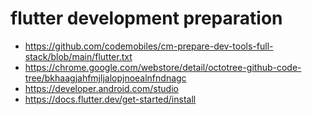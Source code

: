 # flutter development preparation

- https://github.com/codemobiles/cm-prepare-dev-tools-full-stack/blob/main/flutter.txt
- https://chrome.google.com/webstore/detail/octotree-github-code-tree/bkhaagjahfmjljalopjnoealnfndnagc
- https://developer.android.com/studio
- https://docs.flutter.dev/get-started/install
